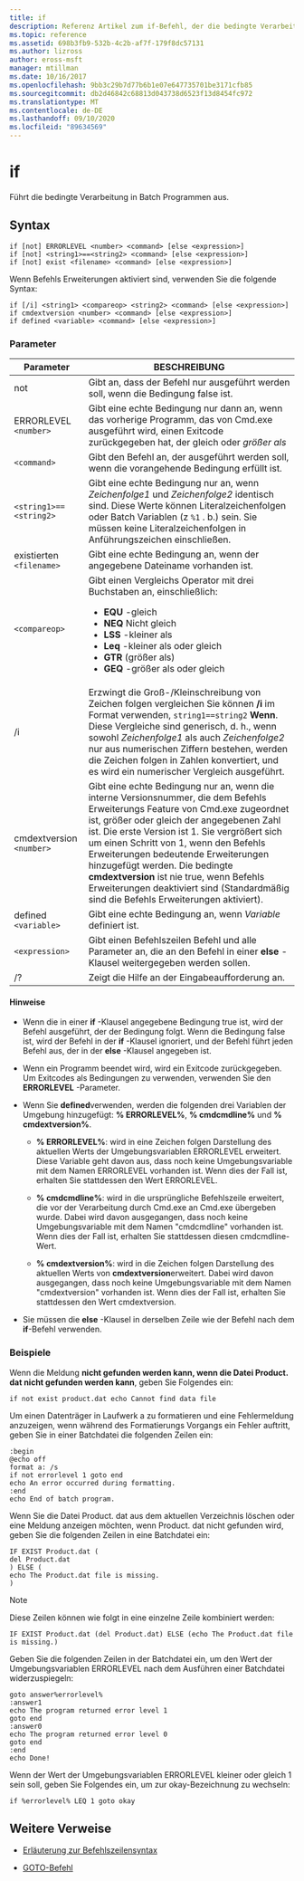```yaml
---
title: if
description: Referenz Artikel zum if-Befehl, der die bedingte Verarbeitung in Batch Programmen ausführt.
ms.topic: reference
ms.assetid: 698b3fb9-532b-4c2b-af7f-179f8dc57131
ms.author: lizross
author: eross-msft
manager: mtillman
ms.date: 10/16/2017
ms.openlocfilehash: 9bb3c29b7d77b6b1e07e647735701be3171cfb85
ms.sourcegitcommit: db2d46842c68813d043738d6523f13d8454fc972
ms.translationtype: MT
ms.contentlocale: de-DE
ms.lasthandoff: 09/10/2020
ms.locfileid: "89634569"
---
```

# <a name="if"></a>if

Führt die bedingte Verarbeitung in Batch Programmen aus.

## <a name="syntax"></a>Syntax

```
if [not] ERRORLEVEL <number> <command> [else <expression>]
if [not] <string1>==<string2> <command> [else <expression>]
if [not] exist <filename> <command> [else <expression>]
```

Wenn Befehls Erweiterungen aktiviert sind, verwenden Sie die folgende Syntax:

```
if [/i] <string1> <compareop> <string2> <command> [else <expression>]
if cmdextversion <number> <command> [else <expression>]
if defined <variable> <command> [else <expression>]
```

### <a name="parameters"></a>Parameter

| Parameter | BESCHREIBUNG |
| --------- |------------ |
| not | Gibt an, dass der Befehl nur ausgeführt werden soll, wenn die Bedingung false ist. |
| ERRORLEVEL `<number>` | Gibt eine echte Bedingung nur dann an, wenn das vorherige Programm, das von Cmd.exe ausgeführt wird, einen Exitcode zurückgegeben hat, der gleich oder *größer als* |
| `<command>` | Gibt den Befehl an, der ausgeführt werden soll, wenn die vorangehende Bedingung erfüllt ist. |
| `<string1>==<string2>` | Gibt eine echte Bedingung nur an, wenn *Zeichenfolge1* und *Zeichenfolge2* identisch sind. Diese Werte können Literalzeichenfolgen oder Batch Variablen (z `%1` . b.) sein. Sie müssen keine Literalzeichenfolgen in Anführungszeichen einschließen. |
| existierten `<filename>` | Gibt eine echte Bedingung an, wenn der angegebene Dateiname vorhanden ist. |
| `<compareop>` | Gibt einen Vergleichs Operator mit drei Buchstaben an, einschließlich:<ul><li>**EQU** -gleich</li><li>**NEQ** Nicht gleich</li><li>**LSS** -kleiner als</li><li>**Leq** -kleiner als oder gleich</li><li>**GTR** (größer als)</li><li>**GEQ** -größer als oder gleich</li></ul> |
| /i | Erzwingt die Groß-/Kleinschreibung von Zeichen folgen vergleichen Sie können **/i** im Format verwenden, `string1==string2` **Wenn**. Diese Vergleiche sind generisch, d. h., wenn sowohl *Zeichenfolge1* als auch *Zeichenfolge2* nur aus numerischen Ziffern bestehen, werden die Zeichen folgen in Zahlen konvertiert, und es wird ein numerischer Vergleich ausgeführt. |
| cmdextversion `<number>` | Gibt eine echte Bedingung nur an, wenn die interne Versionsnummer, die dem Befehls Erweiterungs Feature von Cmd.exe zugeordnet ist, größer oder gleich der angegebenen Zahl ist. Die erste Version ist 1. Sie vergrößert sich um einen Schritt von 1, wenn den Befehls Erweiterungen bedeutende Erweiterungen hinzugefügt werden. Die bedingte **cmdextversion** ist nie true, wenn Befehls Erweiterungen deaktiviert sind (Standardmäßig sind die Befehls Erweiterungen aktiviert). |
| defined `<variable>` | Gibt eine echte Bedingung an, wenn *Variable* definiert ist. |
| `<expression>` | Gibt einen Befehlszeilen Befehl und alle Parameter an, die an den Befehl in einer **else** -Klausel weitergegeben werden sollen. |
| /? | Zeigt die Hilfe an der Eingabeaufforderung an. |

#### <a name="remarks"></a>Hinweise

- Wenn die in einer **if** -Klausel angegebene Bedingung true ist, wird der Befehl ausgeführt, der der Bedingung folgt. Wenn die Bedingung false ist, wird der Befehl in der **if** -Klausel ignoriert, und der Befehl führt jeden Befehl aus, der in der **else** -Klausel angegeben ist.

- Wenn ein Programm beendet wird, wird ein Exitcode zurückgegeben. Um Exitcodes als Bedingungen zu verwenden, verwenden Sie den **ERRORLEVEL** -Parameter.

- Wenn Sie **defined**verwenden, werden die folgenden drei Variablen der Umgebung hinzugefügt: **% ERRORLEVEL%**, **% cmdcmdline%** und **% cmdextversion%**.

  - **% ERRORLEVEL%**: wird in eine Zeichen folgen Darstellung des aktuellen Werts der Umgebungsvariablen ERRORLEVEL erweitert. Diese Variable geht davon aus, dass noch keine Umgebungsvariable mit dem Namen ERRORLEVEL vorhanden ist. Wenn dies der Fall ist, erhalten Sie stattdessen den Wert ERRORLEVEL.

  - **% cmdcmdline%**: wird in die ursprüngliche Befehlszeile erweitert, die vor der Verarbeitung durch Cmd.exe an Cmd.exe übergeben wurde. Dabei wird davon ausgegangen, dass noch keine Umgebungsvariable mit dem Namen "cmdcmdline" vorhanden ist. Wenn dies der Fall ist, erhalten Sie stattdessen diesen cmdcmdline-Wert.

  - **% cmdextversion%**: wird in die Zeichen folgen Darstellung des aktuellen Werts von **cmdextversion**erweitert. Dabei wird davon ausgegangen, dass noch keine Umgebungsvariable mit dem Namen "cmdextversion" vorhanden ist. Wenn dies der Fall ist, erhalten Sie stattdessen den Wert cmdextversion.

- Sie müssen die **else** -Klausel in derselben Zeile wie der Befehl nach dem **if**-Befehl verwenden.

### <a name="examples"></a>Beispiele

Wenn die Meldung **nicht gefunden werden kann, wenn die Datei Product. dat nicht gefunden werden kann**, geben Sie Folgendes ein:

```
if not exist product.dat echo Cannot find data file
```

Um einen Datenträger in Laufwerk a zu formatieren und eine Fehlermeldung anzuzeigen, wenn während des Formatierungs Vorgangs ein Fehler auftritt, geben Sie in einer Batchdatei die folgenden Zeilen ein:

```
:begin
@echo off
format a: /s
if not errorlevel 1 goto end
echo An error occurred during formatting.
:end
echo End of batch program.
```

Wenn Sie die Datei Product. dat aus dem aktuellen Verzeichnis löschen oder eine Meldung anzeigen möchten, wenn Product. dat nicht gefunden wird, geben Sie die folgenden Zeilen in eine Batchdatei ein:

```
IF EXIST Product.dat (
del Product.dat
) ELSE (
echo The Product.dat file is missing.
)
```

> [!NOTE]
> Diese Zeilen können wie folgt in eine einzelne Zeile kombiniert werden:
> ```
> IF EXIST Product.dat (del Product.dat) ELSE (echo The Product.dat file is missing.)
> ```

Geben Sie die folgenden Zeilen in der Batchdatei ein, um den Wert der Umgebungsvariablen ERRORLEVEL nach dem Ausführen einer Batchdatei widerzuspiegeln:

```
goto answer%errorlevel%
:answer1
echo The program returned error level 1
goto end
:answer0
echo The program returned error level 0
goto end
:end
echo Done!
```

Wenn der Wert der Umgebungsvariablen ERRORLEVEL kleiner oder gleich 1 sein soll, geben Sie Folgendes ein, um zur okay-Bezeichnung zu wechseln:

```
if %errorlevel% LEQ 1 goto okay
```

## <a name="additional-references"></a>Weitere Verweise

- [Erläuterung zur Befehlszeilensyntax](command-line-syntax-key.md)

- [GOTO-Befehl](goto.md)
